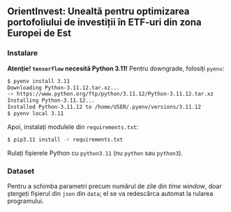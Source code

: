 ## OrientInvest: Unealtă pentru optimizarea portofoliului de investiții în ETF-uri din zona Europei de Est

### Instalare
**Atenție! `tensorflow` necesită Python 3.11!** Pentru downgrade, folosiți `pyenv`:
```bash
$ pyenv install 3.11
Downloading Python-3.11.12.tar.xz...
-> https://www.python.org/ftp/python/3.11.12/Python-3.11.12.tar.xz
Installing Python-3.11.12...
Installed Python-3.11.12 to /home/USER/.pyenv/versions/3.11.12
$ pyenv local 3.11
```

Apoi, instalați modulele din `requirements.txt`:
```bash
$ pip3.11 install -r requirements.txt
```

Rulați fișierele Python cu `python3.11` (nu `python` sau `python3`).

### Dataset
Pentru a schimba parametri precum numărul de zile din *time window*, doar ștergeți fișierul din `json` din `data`; el se va
redescărca automat la rularea programului.